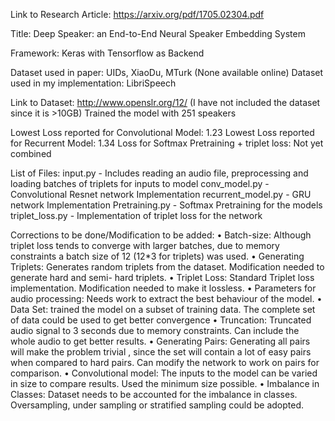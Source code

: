 Link to Research Article: https://arxiv.org/pdf/1705.02304.pdf 

Title: Deep Speaker: an End-to-End Neural Speaker Embedding System 

Framework: Keras with Tensorflow as Backend

Dataset used in paper: UIDs, XiaoDu, MTurk (None available online)
Dataset used in my implementation: LibriSpeech

Link to Dataset: http://www.openslr.org/12/ (I have not included the dataset since it is >10GB) 
Trained the model with 251 speakers

Lowest Loss reported for Convolutional Model: 1.23
Lowest Loss reported for Recurrent Model: 1.34
Loss for Softmax Pretraining + triplet loss: Not yet combined 

List of Files:
input.py - Includes reading an audio file, preprocessing and loading batches of triplets for inputs to model
conv_model.py - Convolutional Resnet network Implementation
recurrent_model.py - GRU network Implementation
Pretraining.py - Softmax Pretraining for the models triplet_loss.py - Implementation of triplet loss for the network

Corrections to be done/Modification to be added:
• Batch-size: Although triplet loss tends to converge with larger batches, due to memory constraints a batch size of 12 (12*3 for triplets) was used.
• Generating Triplets: Generates random triplets from the dataset. Modification needed to generate hard and semi- hard triplets.
• Triplet Loss: Standard Triplet loss implementation. Modification needed to make it lossless.
• Parameters for audio processing: Needs work to extract the best behaviour of the model.
• Data Set: trained the model on a subset of training data. The complete set of data could be
used to get better convergence
• Truncation: Truncated audio signal to 3 seconds due to memory constraints. Can include the
whole audio to get better results.
• Generating Pairs: Generating all pairs will make the problem trivial , since the set will contain a
lot of easy pairs when compared to hard pairs. Can modify the network to work on pairs for
comparison.
• Convolutional model: The inputs to the model can be varied in size to compare results. Used the minimum size possible.
• Imbalance in Classes: Dataset needs to be accounted for the imbalance in classes.
Oversampling, under sampling or stratified sampling could be adopted.
